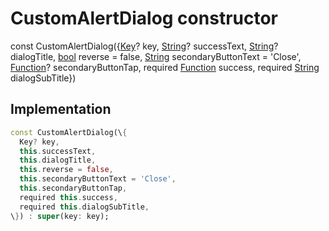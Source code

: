 


# CustomAlertDialog constructor






const
CustomAlertDialog(\{[Key](https:api.flutter.dev/flutter/foundation/Key-class.html)? key, [String](https:api.flutter.dev/flutter/dart-core/String-class.html)? successText, [String](https:api.flutter.dev/flutter/dart-core/String-class.html)? dialogTitle, [bool](https:api.flutter.dev/flutter/dart-core/bool-class.html) reverse = false, [String](https:api.flutter.dev/flutter/dart-core/String-class.html) secondaryButtonText = 'Close', [Function](https:api.flutter.dev/flutter/dart-core/Function-class.html)? secondaryButtonTap, required [Function](https:api.flutter.dev/flutter/dart-core/Function-class.html) success, required [String](https:api.flutter.dev/flutter/dart-core/String-class.html) dialogSubTitle\})





## Implementation

```dart
const CustomAlertDialog(\{
  Key? key,
  this.successText,
  this.dialogTitle,
  this.reverse = false,
  this.secondaryButtonText = 'Close',
  this.secondaryButtonTap,
  required this.success,
  required this.dialogSubTitle,
\}) : super(key: key);
```








